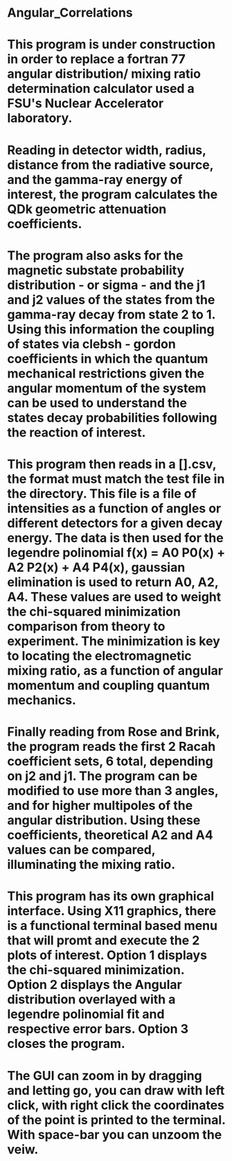 # Angular_Correlations

# This program is under construction in order to replace a fortran 77 angular distribution/ mixing ratio determination calculator used a FSU's Nuclear Accelerator laboratory. 

# Reading in detector width, radius, distance from the radiative source, and the gamma-ray energy of interest, the program calculates the QDk geometric attenuation coefficients. 

# The program also asks for the magnetic substate probability distribution - or sigma - and the j1 and j2 values of the states from the gamma-ray decay from state 2 to 1. Using this information the coupling of states via clebsh - gordon coefficients in which the quantum mechanical restrictions given the angular momentum of the system can be used to understand the states decay probabilities following the reaction of interest. 

# This program then reads in a [].csv, the format must match the test file in the directory. This file is a file of intensities as a function of angles or different detectors for a given decay energy. The data is then used for the legendre polinomial f(x) = A0 P0(x) + A2 P2(x) + A4 P4(x), gaussian elimination is used to return A0, A2, A4. These values are used to weight the chi-squared minimization comparison from theory to experiment. The minimization is key to locating the electromagnetic mixing ratio, as a function of angular momentum and coupling quantum mechanics.

# Finally reading from Rose and Brink, the program reads the first 2 Racah coefficient sets, 6 total, depending on j2 and j1. The program can be modified to use more than 3 angles, and for  higher multipoles of the angular distribution. Using these coefficients, theoretical A2 and A4 values can be compared, illuminating the mixing ratio. 

# This program has its own graphical interface. Using X11 graphics, there is a functional terminal based menu that will promt and execute the 2 plots of interest. Option 1 displays the chi-squared minimization. Option 2 displays the Angular distribution overlayed with a legendre polinomial fit and respective error bars. Option 3 closes the program. 

# The GUI can zoom in by dragging and letting go, you can draw with left click, with right click the coordinates of the point is printed to the terminal. With space-bar you can unzoom the veiw. 
